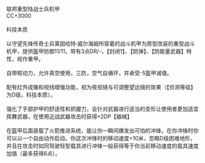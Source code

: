 <title>联邦重型陆战士兵机甲</title>
<meta name="GENERATOR" content="WinCHM">
<meta http-equiv="Content-Type" content="text/html; charset=gb2312">
<br>联邦重型陆战士兵机甲 
<br>CC+3000 
<br>
<br>科技本质 
<br>
<br>以守望先锋传奇士兵莱因哈特·威尔海姆所穿着的战斗机甲为原型改装的重型战斗机甲，提供盔甲防御11/11，带有3点DR/-，【封闭1】、【防弹】、【防能量武器】特性，视作重甲。 
<br>
<br>自带核动力，允许真空使用，三防，空气自循环，并承受-5盔甲减值。 
<br>
<br>配有红外成像和视线增强功能，视为夜视镜与可调整望远镜的效果（【侦测等级】为D级，科技本质）。 
<br>
<br>强化了手部护甲的舒适性和抓握力，会针对武器进行适当的变形让使用者更加适宜挥舞武器，在使用近战武器攻击时获得+2DP【器械】 
<br>
<br>在盔甲后面装载了火箭推进系统，能让你一瞬间爆发出可怕的冲锋。在你冲锋时你可以以一个自由动作启动，你这次冲锋时的移动速度+10米，忽略D级困难地形，并且在攻击时如同驾驶轻型载具进行冲锋一般获得等于你当前移动速度的载具速度加值（最多获得6点）。
<br>